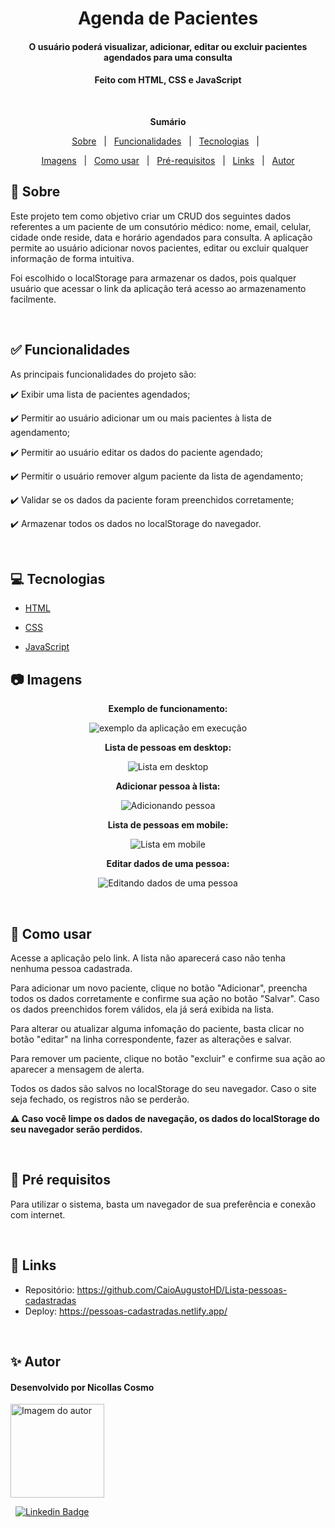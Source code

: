 <h1 align="center">Agenda de Pacientes</h1>
<h4 align="center">O usuário poderá visualizar, adicionar, editar ou excluir pacientes agendados para uma consulta</h4>
<h4 align="center">Feito com HTML, CSS e JavaScript</h4>

&#xa0;

**<p align="center">Sumário</p>**
<p align="center">
<a href="#dart-sobre">Sobre</a> &#xa0; | &#xa0;
<a href="#white_check_mark-funcionalidades">Funcionalidades</a> &#xa0; | &#xa0;
<a href="#computer-tecnologias">Tecnologias</a> &#xa0; | &#xa0;
</p>
<p align="center">
<a href="#camera-imagens">Imagens</a> &#xa0; | &#xa0;
<a href="#orange_book-como-usar">Como usar</a> &#xa0; | &#xa0;
<a href="#scroll-pré-requisitos">Pré-requisitos</a> &#xa0; | &#xa0;
<a href="#link-links">Links</a> &#xa0; | &#xa0;
<a href="#sparkles-autor">Autor</a>
</p>


## :dart: Sobre
<p>Este projeto tem como objetivo criar um CRUD dos seguintes dados referentes a um paciente de um consutório médico: nome, email, celular, cidade onde reside, data e horário agendados para consulta. A aplicação permite ao usuário adicionar novos pacientes, editar ou excluir qualquer informação de forma intuitiva.</p>
<p>Foi escolhido o localStorage para armazenar os dados, pois qualquer usuário que acessar o link da aplicação terá acesso ao armazenamento facilmente.</p>



&#xa0;

## :white_check_mark: Funcionalidades
As principais funcionalidades do projeto são:

✔️ Exibir uma lista de pacientes agendados;

✔️ Permitir ao usuário adicionar um ou mais pacientes à lista de agendamento;

✔️ Permitir ao usuário editar os dados do paciente agendado;

✔️ Permitir o usuário remover algum paciente da lista de agendamento;

✔️ Validar se os dados da paciente foram preenchidos corretamente;

✔️ Armazenar todos os dados no localStorage do navegador.

&#xa0;

## :computer: Tecnologias
* [HTML](https://developer.mozilla.org/pt-BR/docs/Web/HTML)

* [CSS](https://developer.mozilla.org/pt-BR/docs/Web/CSS)

* [JavaScript](https://www.javascript.com/)

## :camera: Imagens
**<p align="center">Exemplo de funcionamento:</p>**
<div align="center">
  <img src="img/exemplo.gif" alt="exemplo da aplicação em execução">
</div>

**<p align="center">Lista de pessoas em desktop:</p>**
<div align="center">
  <img src="img/lista_agendados.png" alt="Lista em desktop">
</div>

**<p align="center">Adicionar pessoa à lista:</p>**
<div align="center">
  <img src="img/adcionar_a_lista.png" alt="Adicionando pessoa">
</div>

**<p align="center">Lista de pessoas em mobile:</p>**
<div align="center">
  <img src="img/tela_responsiva.png" alt="Lista em mobile">
</div>

**<p align="center">Editar dados de uma pessoa:</p>**
<div align="center">
  <img src="img/tela_edicao_responsiva.png" alt="Editando dados de uma pessoa">
</div>


&#xa0;


## :orange_book: Como usar
<p>Acesse a aplicação pelo link. A lista não aparecerá caso não tenha nenhuma pessoa cadastrada.</p>
<p>Para adicionar um novo paciente, clique no botão "Adicionar", preencha todos os dados corretamente e confirme sua ação no botão "Salvar". Caso os dados preenchidos forem válidos, ela já será exibida na lista.</p>
<p>Para alterar ou atualizar alguma infomação do paciente, basta clicar no botão "editar" na linha correspondente, fazer as alterações e salvar.</p>
<p>Para remover um paciente, clique no botão "excluir" e confirme sua ação ao aparecer a mensagem de alerta.</p>
<p>Todos os dados são salvos no localStorage do seu navegador. Caso o site seja fechado, os registros não se perderão.</p>

**<p>⚠️ Caso você limpe os dados de navegação, os dados do localStorage do seu navegador serão perdidos.</p>**

&#xa0;

## :scroll: Pré requisitos
Para utilizar o sistema, basta um navegador de sua preferência e conexão com internet.

&#xa0;

## :link: Links
* Repositório: https://github.com/CaioAugustoHD/Lista-pessoas-cadastradas
* Deploy: https://pessoas-cadastradas.netlify.app/

&#xa0;

## :sparkles: Autor
<h4>Desenvolvido por Nicollas Cosmo</h4>

<a href="https://github.com/NicollasCosmo">
<img src="https://github.com/NicollasCosmo.png" width="150px" alt="Imagem do autor">
</a>

&#xa0;
[![Linkedin Badge](https://img.shields.io/badge/-Nicollas%20Cosmo%20-blue?style=flat-square&logo=Linkedin&logoColor=white&link=https://www.linkedin.com/in/nicollascosmo/)](https://www.linkedin.com/in/nicollascosmo/)<br>
